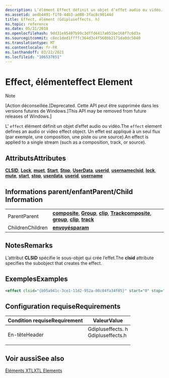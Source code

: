 ```yaml
---
description: L’élément Effect définit un objet d’effet audio ou vidéo. Un effet est appliqué à un seul flux (par exemple, une composition, une piste ou une source).
ms.assetid: aedb4491-f1f0-44b3-ad88-3fac8c90144d
title: Effect, élément (Gdipluseffects. h)
ms.topic: reference
ms.date: 05/31/2018
ms.openlocfilehash: 9dd31e85407b99c3dffd4417a051be168f7c6d3a
ms.sourcegitcommit: c8ec1ded1ffffc364d3c4f560bb2171da0dc5040
ms.translationtype: MT
ms.contentlocale: fr-FR
ms.lasthandoff: 03/22/2021
ms.locfileid: "106537851"
---
```

# <a name="effect-element"></a><span data-ttu-id="ad17d-104">Effect, élément</span><span class="sxs-lookup"><span data-stu-id="ad17d-104">effect Element</span></span>

> [!Note]  
> <span data-ttu-id="ad17d-105">\[Action déconseillée.</span><span class="sxs-lookup"><span data-stu-id="ad17d-105">\[Deprecated.</span></span> <span data-ttu-id="ad17d-106">Cette API peut être supprimée dans les versions futures de Windows.\]</span><span class="sxs-lookup"><span data-stu-id="ad17d-106">This API may be removed from future releases of Windows.\]</span></span>

 

<span data-ttu-id="ad17d-107">L' `effect` élément définit un objet d’effet audio ou vidéo.</span><span class="sxs-lookup"><span data-stu-id="ad17d-107">The `effect` element defines an audio or video effect object.</span></span> <span data-ttu-id="ad17d-108">Un effet est appliqué à un seul flux (par exemple, une composition, une piste ou une source).</span><span class="sxs-lookup"><span data-stu-id="ad17d-108">An effect is applied to a single stream (such as a composition, track, or source).</span></span>

## <a name="attributes"></a><span data-ttu-id="ad17d-109">Attributs</span><span class="sxs-lookup"><span data-stu-id="ad17d-109">Attributes</span></span>

<span data-ttu-id="ad17d-110">[**CLSID**](clsid-attribute.md), [**Lock**](lock-attribute.md), [**muet**](mute-attribute.md), [**Start**](start-attribute.md), [**Stop**](stop-attribute.md), [**UserData**](userdata-attribute.md), [**userid**](userid-attribute.md), [**username**](username-attribute.md)</span><span class="sxs-lookup"><span data-stu-id="ad17d-110">[**clsid**](clsid-attribute.md), [**lock**](lock-attribute.md), [**mute**](mute-attribute.md), [**start**](start-attribute.md), [**stop**](stop-attribute.md), [**userdata**](userdata-attribute.md), [**userid**](userid-attribute.md), [**username**](username-attribute.md)</span></span>

## <a name="parentchild-information"></a><span data-ttu-id="ad17d-111">Informations parent/enfant</span><span class="sxs-lookup"><span data-stu-id="ad17d-111">Parent/Child Information</span></span>



|          |                                                                                                                                      |
|----------|--------------------------------------------------------------------------------------------------------------------------------------|
| <span data-ttu-id="ad17d-112">Parent</span><span class="sxs-lookup"><span data-stu-id="ad17d-112">Parent</span></span>   | <span data-ttu-id="ad17d-113">[**composite**](composite-element.md), [**Group**](group-element.md), [**clip**](clip-element.md), [**Track**](track-element.md)</span><span class="sxs-lookup"><span data-stu-id="ad17d-113">[**composite**](composite-element.md), [**group**](group-element.md), [**clip**](clip-element.md), [**track**](track-element.md)</span></span> |
| <span data-ttu-id="ad17d-114">Children</span><span class="sxs-lookup"><span data-stu-id="ad17d-114">Children</span></span> | [<span data-ttu-id="ad17d-115">**envoyés**</span><span class="sxs-lookup"><span data-stu-id="ad17d-115">**param**</span></span>](param-element.md)                                                                                                       |



 

## <a name="remarks"></a><span data-ttu-id="ad17d-116">Notes</span><span class="sxs-lookup"><span data-stu-id="ad17d-116">Remarks</span></span>

<span data-ttu-id="ad17d-117">L’attribut **CLSID** spécifie le sous-objet qui crée l’effet.</span><span class="sxs-lookup"><span data-stu-id="ad17d-117">The **clsid** attribute specifies the subobject that creates the effect.</span></span>

## <a name="examples"></a><span data-ttu-id="ad17d-118">Exemples</span><span class="sxs-lookup"><span data-stu-id="ad17d-118">Examples</span></span>


```XML
<effect clsid="{b05a941c-3ce1-11d2-952a-00c04fa34f05}" start="0" stop="32.0" />
```



## <a name="requirements"></a><span data-ttu-id="ad17d-119">Configuration requise</span><span class="sxs-lookup"><span data-stu-id="ad17d-119">Requirements</span></span>



| <span data-ttu-id="ad17d-120">Condition requise</span><span class="sxs-lookup"><span data-stu-id="ad17d-120">Requirement</span></span> | <span data-ttu-id="ad17d-121">Valeur</span><span class="sxs-lookup"><span data-stu-id="ad17d-121">Value</span></span> |
|-------------------|---------------------------------------------------------------------------------------------|
| <span data-ttu-id="ad17d-122">En-tête</span><span class="sxs-lookup"><span data-stu-id="ad17d-122">Header</span></span><br/> | <dl> <span data-ttu-id="ad17d-123"><dt>Gdipluseffects. h</dt></span><span class="sxs-lookup"><span data-stu-id="ad17d-123"><dt>Gdipluseffects.h</dt></span></span> </dl> |



## <a name="see-also"></a><span data-ttu-id="ad17d-124">Voir aussi</span><span class="sxs-lookup"><span data-stu-id="ad17d-124">See also</span></span>

<dl> <dt>

[<span data-ttu-id="ad17d-125">Éléments XTL</span><span class="sxs-lookup"><span data-stu-id="ad17d-125">XTL Elements</span></span>](xtl-elements.md)
</dt> </dl>

 

 




